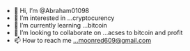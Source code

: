 - 👋 Hi, I’m @Abraham01098
- 👀 I’m interested in ...cryptocurency 
- 🌱 I’m currently learning ...bitcoin
- 💞️ I’m looking to collaborate on ...acses to bitcoin and profit
- 📫 How to reach me ...moonred609@gmail.com

<!---
Abraham01098/Abraham01098 is a ✨ special ✨ repository because its `README.md` (this file) appears on your GitHub profile.
You can click the Preview link to take a look at your changes.
--->
